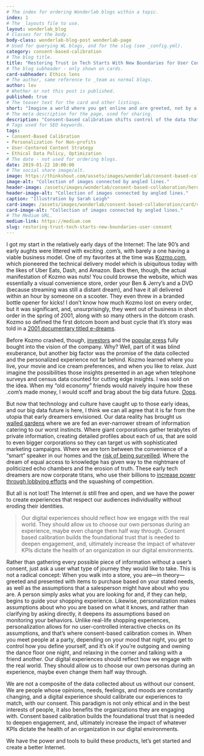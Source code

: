 ```yaml
---
# The index for ordering Wonderlab blogs within a topic.
index: 1
# The _layouts file to use.
layout: wonderlab_blog
# Classes for the body.
body-class: wonderlab-blog-post wonderlab-page
# Used for querying WL blogs, and for the slug (see _config.yml).
category: consent-based-calibration
# The blog title.
title: "Restoring Trust in Tech Starts With New Boundaries for User Consent"
# The blog subheader - only shown on cards.
card-subheader: Ethics lens
# The author, same reference to _team as normal blogs.
author: lev
# Whether or not this post is published.
published: true
# The teaser text for the card and other listings.
short: "Imagine a world where you get online and are greeted, not by a now ubiquitous banner asking you to consent to allowing your cookies to be tracked, but by a clear and visually dynamic set of options, each one offering a different website browsing experience."
# The meta description for the page, used for sharing.
description: "Consent-based calibration shifts control of the data that defines who we are online back to users."
# Tags used for SEO keywords.
tags:
- Consent-Based Calibration
- Personalization for Non-profits
- User-Centered Content Strategy
- Ethical Data Policy, Optimization
# The date - not used for ordering blogs.
date: 2019-01-22 10:00:00
# The social share image/alt.
image: https://thinkshout.com/assets/images/wonderlab/consent-based-collaboration/card/cbc-ethics-card.jpg
image-alt: "Collection of images connected by angled lines."
header-image: /assets/images/wonderlab/consent-based-collaboration/hero/cbc-ethics.jpg
header-image-alt: "Collection of images connected by angled lines."
caption: "Illustration by Sarah Leigh"
card-image: /assets/images/wonderlab/consent-based-collaboration/card/cbc-ethics-card.jpg
card-image-alt: "Collection of images connected by angled lines."
# The Medium URL.
medium-link: https://medium.com
slug: restoring-trust-tech-starts-new-boundaries-user-consent
---
```


I got my start in the relatively early days of the Internet: The late 90’s and early aughts were littered with exciting .com’s, with barely a one having a viable business model. One of my favorites at the time was [Kozmo.com](https://en.wikipedia.org/wiki/Kozmo.com), which pioneered the technical delivery model which is ubiquitous today with the likes of Uber Eats, Dash, and Amazon. Back then, though, the actual manifestation of Kozmo was nuts! You could browse the website, which was essentially a visual convenience store, order your Ben & Jerry’s and a DVD (because streaming was still a distant dream), and have it all delivered within an hour by someone on a scooter. They even threw in a branded bottle opener for kicks! I don’t know how much Kozmo lost on every order, but it was significant, and, unsurprisingly, they went out of business in short order in the spring of 2001, along with so many others in the dotcom crash. Kozmo so defined the first dotcom boom and bust cycle that it’s story was told in a [2001 documentary titled e-dreams](https://www.imdb.com/title/tt0262021/).

Before Kozmo crashed, though, [investors](https://www.nytimes.com/2000/03/21/business/company-news-amazoncom-invests-60-million-in-kozmocom.html) and the [popular press](https://www.wired.com/2000/02/kozmos-high-hopes/) fully bought into the vision of the company. Why? Well, part of it was blind exuberance, but another big factor was the promise of the data collected and the personalized experience not far behind. Kozmo learned where you live, your movie and ice cream preferences, and when you like to relax. Just imagine the possibilities those insights presented in an age when telephone surveys and census data counted for cutting edge insights. I was sold on the idea. When my “old economy” friends would naively inquire how these .com’s made money, I would scoff and brag about the big data future. [Oops](https://www.bloomberg.com/news/articles/2001-04-15/what-led-to-kozmos-final-delivery).

But now that technology and culture have caught up to those early ideas, and our big data future is here, I think we can all agree that it is far from the utopia that early dreamers envisioned. Our data reality has brought us [walled gardens](https://www.fastcompany.com/3015418/from-inside-walled-gardens-social-networks-are-suffocating-the-internet-as-we-know-it) where we are fed an ever-narrower stream of information catering to our worst instincts. Where giant corporations gather terabytes of private information, creating detailed profiles about each of us, that are sold to even bigger corporations so they can target us with sophisticated marketing campaigns. Where we are torn between the convenience of a “smart” speaker in our homes and the [risk of being surveilled](https://www.theguardian.com/technology/2019/oct/09/alexa-are-you-invading-my-privacy-the-dark-side-of-our-voice-assistants). Where the dream of equal access to knowledge has given way to the nightmare of politicized echo chambers and the erosion of truth. These early tech dreamers are now corporate titans, who use their billions to [increase power through lobbying efforts](https://www.nytimes.com/2019/06/05/us/politics/amazon-apple-facebook-google-lobbying.html) and the squashing of competition.

But all is not lost! The Internet _is_ still free and open, and we have the power to create experiences that respect our audiences individuality without eroding their identities.

>Our digital experiences should reflect how we engage with the real world. They should allow us to choose our own personas during an experience, maybe even change them half way through. Consent based calibration builds the foundational trust that is needed to deepen engagement, and, ultimately increase the impact of whatever KPIs dictate the health of an organization in our digital environments.

Rather than gathering every possible piece of information without a user’s consent, just ask a user what type of journey they would like to take. This is not a radical concept: When you walk into a store, you are—in theory—greeted and presented with items to purchase based on your stated needs, as well as the assumptions that a salesperson might have about who you are. A person simply asks what you are looking for and, if they can help, begins to guide your shopping experience. Likewise, personalization makes assumptions about who you are based on what it knows, and rather than clarifying by asking directly, it deepens its assumptions based on monitoring your behaviors. Unlike real-life shopping experiences, personalization allows for no user-controlled interactive checks on its assumptions, and that’s where consent-based calibration comes in.
When you meet people at a party, depending on your mood that night, you get to control how you define yourself, and it’s ok if you’re outgoing and owning the dance floor one night, and relaxing in the corner and talking with a friend another. Our digital experiences should reflect how we engage with the real world. They should allow us to choose our own personas during an experience, maybe even change them half way through.

We are not a composite of the data collected about us without our consent. We are people whose opinions, needs, feelings, and moods are constantly changing, and a digital experience should calibrate our experiences to match, with our consent. This paradigm is not only ethical and in the best interests of people, it also benefits the organizations they are engaging with. Consent based calibration builds the foundational trust that is needed to deepen engagement, and, ultimately increase the impact of whatever KPIs dictate the health of an organization in our digital environments.

We have the power and tools to build these products, let’s get started and create a better Internet.
